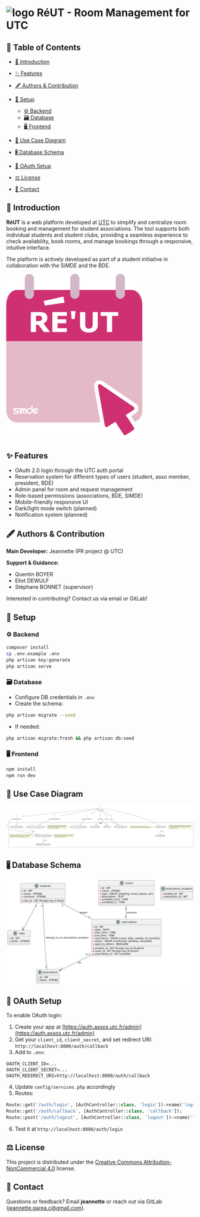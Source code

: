 # ![logo](https://gitlab.utc.fr/uploads/-/system/project/avatar/14819/logo.png?width=24) RéUT - Room Management for UTC

## 📃 Table of Contents

* [💬 Introduction](#💬-introduction)
* [✨ Features](#✨-features)
* [🖋️ Authors & Contribution](#🖋️-authors--contribution)
* [🔧 Setup](#🔧-setup)

  * [⚙️ Backend](#⚙️-backend)
  * [🗃️ Database](#🗃️-database)
  * [🖥️ Frontend](#🖥️-frontend)
* [📂 Use Case Diagram](#📂-use-case-diagram)
* [🖁️ Database Schema](#🖁️-database-schema)
* [🔑 OAuth Setup](#🔑-oauth-setup)
* [⚖️ License](#⚖️-license)
* [📧 Contact](#📧-contact)

## 💬 Introduction

**RéUT** is a web platform developed at [UTC](https://www.utc.fr/) to simplify and centralize room booking and management for student associations. The tool supports both individual students and student clubs, providing a seamless experience to check availability, book rooms, and manage bookings through a responsive, intuitive interface.

The platform is actively developed as part of a student initiative in collaboration with the SiMDE and the BDE.

![alt text](image.png)

## ✨ Features

* OAuth 2.0 login through the UTC auth portal
* Reservation system for different types of users (student, asso member, president, BDE)
* Admin panel for room and request management
* Role-based permissions (associations, BDE, SiMDE)
* Mobile-friendly responsive UI
* Dark/light mode switch (planned)
* Notification system (planned)

## 🖋️ Authors & Contribution

**Main Developer:** Jeannette (PR project @ UTC)

**Support & Guidance:**

* Quentin BOYER
* Eliot DEWULF
* Stéphane BONNET (supervisor)

Interested in contributing? Contact us via email or GitLab!

## 🔧 Setup

### ⚙️ Backend

```bash
composer install
cp .env.example .env
php artisan key:generate
php artisan serve
```

### 🗃️ Database

* Configure DB credentials in `.env`
* Create the schema:

```bash
php artisan migrate --seed
```

* If needed:

```bash
php artisan migrate:fresh && php artisan db:seed
```

### 🖥️ Frontend

```bash
npm install
npm run dev
```

## 📂 Use Case Diagram

![alt text](usecase.png)

## 🖁️ Database Schema

![alt text](mcd.png)

## 🔑 OAuth Setup

To enable OAuth login:

1. Create your app at [https://auth.assos.utc.fr/admin](https://auth.assos.utc.fr/admin)
2. Get your `client_id`, `client_secret`, and set redirect URI: `http://localhost:8000/auth/callback`
3. Add to `.env`:

```env
OAUTH_CLIENT_ID=...
OAUTH_CLIENT_SECRET=...
OAUTH_REDIRECT_URI=http://localhost:8000/auth/callback
```

4. Update `config/services.php` accordingly
5. Routes:

```php
Route::get('/auth/login', [AuthController::class, 'login'])->name('login');
Route::get('/auth/callback', [AuthController::class, 'callback']);
Route::post('/auth/logout', [AuthController::class, 'logout'])->name('logout');
```

6. Test it at `http://localhost:8000/auth/login`

## ⚖️ License

This project is distributed under the [Creative Commons Attribution-NonCommercial 4.0](https://creativecommons.org/licenses/by-nc/4.0/) license.

## 📧 Contact

Questions or feedback? Email **jeannette** or reach out via GitLab
(jeannette.garea.c@gmail.com).

